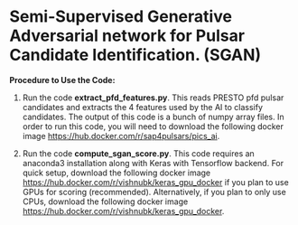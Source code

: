 # **Semi-Supervised Generative Adversarial network for Pulsar Candidate Identification. (SGAN)**

**Procedure to Use the Code:**

1. Run the code **extract_pfd_features.py**. This reads PRESTO pfd pulsar candidates and extracts the 4 features used by the AI to classify candidates. The output of this code is a bunch of numpy array files. In order to run this code, you will need to download the following docker image https://hub.docker.com/r/sap4pulsars/pics_ai. 

2. Run the code **compute_sgan_score.py**. This code requires an anaconda3 installation along with Keras with Tensorflow backend. For quick setup, download the following docker image https://hub.docker.com/r/vishnubk/keras_gpu_docker if you plan to use GPUs for scoring (recommended). Alternatively, if you plan to only use CPUs, download the following docker image https://hub.docker.com/r/vishnubk/keras_gpu_docker.
